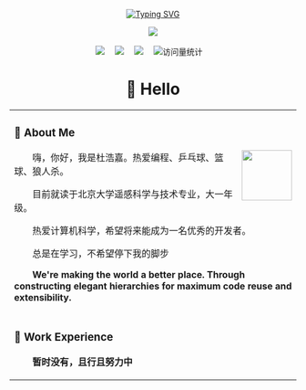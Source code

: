 <div align="center">

  <!-- dynamic typing effect 动态打字效果 -->
  
  <a href="https://git.io/typing-svg"><img src="https://readme-typing-svg.demolab.com?font=Fira+Code&weight=600&duration=1000&pause=500&color=4FFBFF&center=true&vCenter=true&width=435&lines=%E7%94%9F%E6%B4%BB%E4%B8%8D%E6%AD%A2%E7%9C%BC%E5%89%8D%E7%9A%84%E8%8B%9F%E4%B8%94%EF%BC%8C%E8%BF%98%E6%9C%89%E8%AF%97%E5%92%8C%E8%BF%9C%E6%96%B9%E7%9A%84%E7%94%B0%E9%87%8E;l+am+a+slow+walker%2C+but+l+never+walk+;backwards." alt="Typing SVG" /></a>


  <!-- knock code pictures 敲代码的图片 -->
  <picture>
    <img src="https://cdn.jsdelivr.net/gh/sun0225SUN/sun0225SUN/assets/images/coding.gif" />
  </picture>

  <!-- for beauty 留个空行好看点 -->
  <div>&nbsp;</div>

  <!-- profile logo 个人资料徽标 -->
  <div>
    <a href="https://dhj-cmd.github.io/"><img src="https://img.shields.io/badge/Website-博客-8c36db" /></a>&emsp;
    <a href="https://wechat.guoqi.dev"><img src="https://img.shields.io/badge/WeChat-微信-07c160" /></a>&emsp;
    <a href="https://space.bilibili.com/1460175874"><img src="https://img.shields.io/badge/Bilibili-B站-ff69b4" /></a>&emsp;
    <!-- visitor -->
    <img src="https://komarev.com/ghpvc/?username=dhj-cmd&label=Views&color=orange&style=flat" alt="访问量统计" />&emsp;
    <!-- wakatime -->    
  

  </div>


#  🙋 Hello

<table>
  
<tr><td>

### 🤺 About Me

<img align="right" width="88" src="https://ts4.tc.mm.bing.net/th/id/OIP-C.usy0QsudsevNt7U-KjYnCgHaHa?r=0&rs=1&pid=ImgDetMain&o=7&rm=3" />

<p>&emsp;&emsp;嗨，你好，我是杜浩嘉。热爱编程、乒乓球、篮球、狼人杀。</p>
<p>&emsp;&emsp;目前就读于北京大学遥感科学与技术专业，大一年级。</p>
<p>&emsp;&emsp;热爱计算机科学，希望将来能成为一名优秀的开发者。</p>
<p>&emsp;&emsp;总是在学习，不希望停下我的脚步</p>
<p>&emsp;&emsp;<strong>We're making the world a better place. Through constructing elegant hierarchies for maximum code reuse and extensibility.</strong></p>

</td></tr>

<tr><td>

### 🏢 Work Experience
<p>&emsp;&emsp;<strong>暂时没有，且行且努力中</strong></p>


